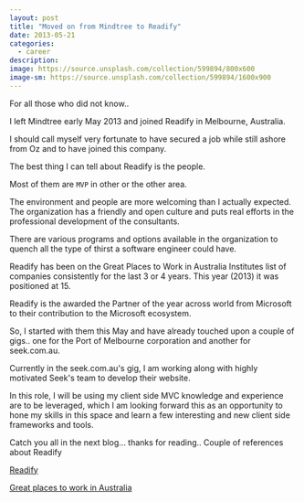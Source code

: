 ```yaml
---
layout: post
title: "Moved on from Mindtree to Readify"
date: 2013-05-21
categories:
  - career
description:
image: https://source.unsplash.com/collection/599894/800x600
image-sm: https://source.unsplash.com/collection/599894/1600x900
---
```


For all those who did not know..

I left Mindtree early May 2013 and joined Readify in Melbourne, Australia.

I should call myself very fortunate to have secured a job while still ashore from Oz and to have joined this company.

The best thing I can tell about Readify is the people.

Most of them are `MVP` in other or the other area.

The environment and people are more welcoming than I actually expected. The organization has a friendly and open culture and puts real efforts in the professional development of the consultants.

There are various programs and options available in the organization to quench all the type of thirst a software engineer could have.

Readify has been on the Great Places to Work in Australia Institutes list of companies consistently for the last 3 or 4 years.
This year (2013) it was positioned at 15.

Readify is the awarded the Partner of the year across world from Microsoft to their contribution to the Microsoft ecosystem.

So, I started with them this May and have already touched upon a couple of gigs.. one for the Port of Melbourne corporation and another for seek.com.au.

Currently in the seek.com.au's gig, I am working along with highly motivated Seek's team to develop their website.


In this role, I will be using my client side MVC knowledge and experience are to be leveraged, which I am looking forward this as an opportunity to hone my skills in this space and learn a few interesting and new client side frameworks and tools.

Catch you all in the next blog... thanks for reading..
Couple of references about Readify

[Readify](http://readify.net/)

[Great places to work in Australia](http://www.greatplacetowork.com.au/best-companies/best-places-to-work-in-australia)
